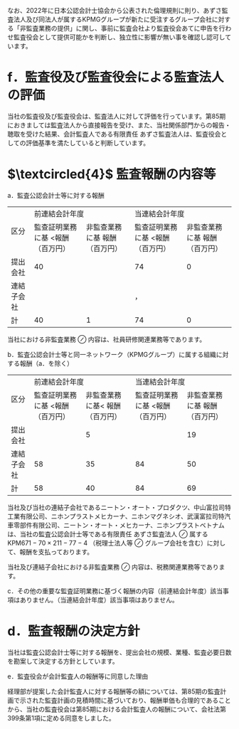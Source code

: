 なお、2022年に日本公認会計士協会から公表された倫理規則に則り、あずさ監査法人及び同法人が属するKPMGグループが新たに受注するグループ会社に対する「非監査業務の提供」に関し、事前に監査会社より監査役会あてに申告を行わせ監査役会として提供可能かを判断し、独立性に影響が無い事を確認し認可しています。  

# f．監査役及び監査役会による監査法人の評価  

当社の監査役及び監査役会は、監査法人に対して評価を行っています。第85期におきましては監査法人から直接報告を受け、また、当社関係部門からの報告・聴取を受けた結果、会計監査人である有限責任 あずさ監査法人は、監査役会としての評価基準を満たしていると判断しています。  

# $\textcircled{4}$ 監査報酬の内容等  

a．監査公認会計士等に対する報酬  


<html><body><table><tr><td rowspan="2">区分</td><td colspan="2">前連結会計年度</td><td colspan="2">当連結会計年度</td></tr><tr><td>監查証明業務に基 <報酬（百万円）</td><td>非監查業務に基 報酬（百万円）</td><td>監查証明業務に基 <報酬（百万円）</td><td>非監查業務に基 報酬（百万円）</td></tr><tr><td>提出会社</td><td>40</td><td></td><td>74</td><td>0</td></tr><tr><td>連結子会社</td><td></td><td></td><td>，</td><td></td></tr><tr><td>計</td><td>40</td><td>1</td><td>74</td><td>0</td></tr></table></body></html>

当社における非監査業務 $\oslash$ 内容は、社員研修関連業務等であります。  

b．監査公認会計士等と同一ネットワーク（KPMGグループ）に属する組織に対する報酬（a．を除く）  

<html><body><table><tr><td rowspan="2">区分</td><td colspan="2">前連結会計年度</td><td colspan="2">当連結会計年度</td></tr><tr><td>監查証明業務に基 <報酬（百万円）</td><td>非監查業務に基< 報酬（百万円）</td><td>監查証明業務に基 <報酬（百万円）</td><td>非監查業務に基 報酬（百万円）</td></tr><tr><td>提出会社</td><td></td><td>5</td><td></td><td>19</td></tr><tr><td>連結子会社</td><td>58</td><td>35</td><td>84</td><td>50</td></tr><tr><td>計</td><td>58</td><td>40</td><td>84</td><td>69</td></tr></table></body></html>  

当社及び当社の連結子会社であるニートン・オート・プロダクツ、中山富拉司特工業有限公司、ニホンプラストメヒカーナ、ニホンマグネシオ、武漢富拉司特汽車零部件有限公司、ニートン・オート・メヒカーナ、ニホンプラストベトナムは、当社の監査公認会計士等である有限責任 あずさ監査法人 $\oslash$ 属するKPM$6 7 1 - 7 0 \times 2 1 1 - 7 7 - 4$ （税理士法人等 $\oslash$ グループ会社を含む）に対して、報酬を支払っております。  

当社及び連結子会社における非監査業務 $\oslash$ 内容は、税務関連業務等であります。  

c．その他の重要な監査証明業務に基づく報酬の内容（前連結会計年度）該当事項はありません。（当連結会計年度）該当事項はありません。  

# d．監査報酬の決定方針  

当社は監査公認会計士等に対する報酬を、提出会社の規模、業種、監査必要日数を勘案して決定する方針としています。  

e．監査役会が会計監査人の報酬等に同意した理由  

経理部が提案した会計監査人に対する報酬等の額については、第85期の監査計画で示された監査計画の見積時間に基づいており、報酬単価も合理的であることから、当社の監査役会は第85期における会計監査人の報酬について、会社法第399条第1項に定める同意をしました。  